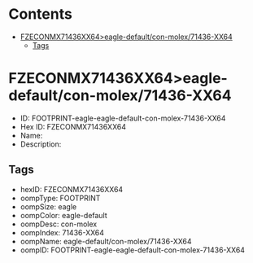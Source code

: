 



Contents
========

* [FZECONMX71436XX64>eagle-default/con-molex/71436-XX64](#fzeconmx71436xx64eagle-defaultcon-molex71436-xx64)
	* [Tags](#tags)

# FZECONMX71436XX64>eagle-default/con-molex/71436-XX64

- ID: FOOTPRINT-eagle-eagle-default-con-molex-71436-XX64
- Hex ID: FZECONMX71436XX64
- Name: 
- Description: 

## Tags

- hexID: FZECONMX71436XX64
- oompType: FOOTPRINT
- oompSize: eagle
- oompColor: eagle-default
- oompDesc: con-molex
- oompIndex: 71436-XX64
- oompName: eagle-default/con-molex/71436-XX64
- oompID: FOOTPRINT-eagle-eagle-default-con-molex-71436-XX64
